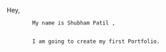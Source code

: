 Hey,


            My name is Shubham Patil ,


            I am going to create my first Portfolio.
    